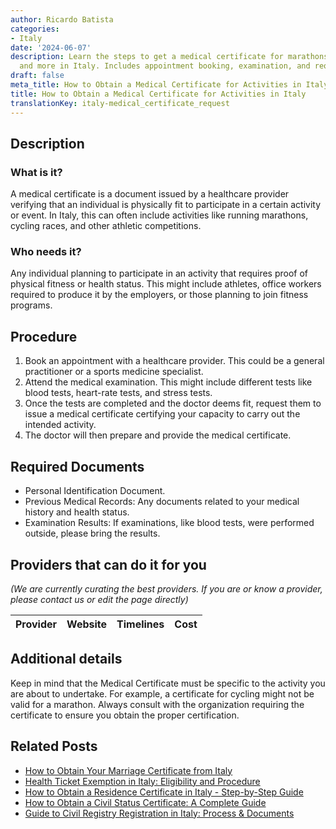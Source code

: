 ```yaml
---
author: Ricardo Batista
categories:
- Italy
date: '2024-06-07'
description: Learn the steps to get a medical certificate for marathons, cycling races
  and more in Italy. Includes appointment booking, examination, and required documents.
draft: false
meta_title: How to Obtain a Medical Certificate for Activities in Italy
title: How to Obtain a Medical Certificate for Activities in Italy
translationKey: italy-medical_certificate_request
---
```


## Description
### What is it?
A medical certificate is a document issued by a healthcare provider verifying that an individual is physically fit to participate in a certain activity or event. In Italy, this can often include activities like running marathons, cycling races, and other athletic competitions.

### Who needs it?
Any individual planning to participate in an activity that requires proof of physical fitness or health status. This might include athletes, office workers required to produce it by the employers, or those planning to join fitness programs.

## Procedure
1. Book an appointment with a healthcare provider. This could be a general practitioner or a sports medicine specialist.
2. Attend the medical examination. This might include different tests like blood tests, heart-rate tests, and stress tests.
3. Once the tests are completed and the doctor deems fit, request them to issue a medical certificate certifying your capacity to carry out the intended activity. 
4. The doctor will then prepare and provide the medical certificate.

## Required Documents
- Personal Identification Document.
- Previous Medical Records: Any documents related to your medical history and health status.
- Examination Results: If examinations, like blood tests, were performed outside, please bring the results.

## Providers that can do it for you

_(We are currently curating the best providers. If you are or know a provider, please contact us or edit the page directly)_

| Provider        |     Website     |     Timelines    |       Cost      |
| :-------------: | :-------------: |  :-------------: | :-------------: |

## Additional details
Keep in mind that the Medical Certificate must be specific to the activity you are about to undertake. For example, a certificate for cycling might not be valid for a marathon. Always consult with the organization requiring the certificate to ensure you obtain the proper certification.
## Related Posts

- [How to Obtain Your Marriage Certificate from Italy](https://tramitit.com/guides/italy/marriage_certificate_request/)
- [Health Ticket Exemption in Italy: Eligibility and Procedure](https://tramitit.com/guides/italy/health_ticket_exemption_request/)
- [How to Obtain a Residence Certificate in Italy - Step-by-Step Guide](https://tramitit.com/guides/italy/residence_certificate_request/)
- [How to Obtain a Civil Status Certificate: A Complete Guide](https://tramitit.com/guides/italy/civil_status_certificate/)
- [Guide to Civil Registry Registration in Italy: Process & Documents](https://tramitit.com/guides/italy/registration_in_the_civil_registry/)